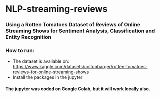 # NLP-streaming-reviews

### Using a Rotten Tomatoes Dataset of Reviews of Online Streaming Shows for Sentiment Analysis, Classification and Entity Recognition

### How to run:

- The dataset is available on: https://www.kaggle.com/datasets/coltonbarger/rotten-tomatoes-reviews-for-online-streaming-shows
- Install the packages in the jupyter

#### The jupyter was coded on Google Colab, but it will work locally also.
